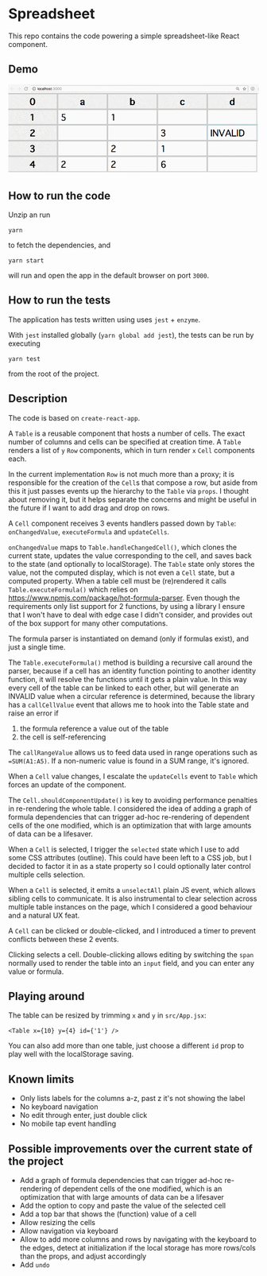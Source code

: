 # Spreadsheet

This repo contains the code powering a simple spreadsheet-like React component.

## Demo

![](DEMO.gif)

## How to run the code

Unzip an run

```
yarn
```

to fetch the dependencies, and

```
yarn start
```

will run and open the app in the default browser on port `3000`.

## How to run the tests

The application has tests written using uses `jest` + `enzyme`.

With `jest` installed globally (`yarn global add jest`),  the tests can be run by executing

```
yarn test
```

from the root of the project.

## Description

The code is based on `create-react-app`.

A `Table` is a reusable component that hosts a number of cells.
The exact number of columns and cells can be specified at creation time.
A `Table` renders a list of `y` `Row` components, which in turn render `x` `Cell` components each.

In the  current implementation `Row` is not much more than a proxy; it is responsible for the creation of the `Cell`s that compose a row, but aside from this it just passes events up the hierarchy to the `Table` via `props`. I thought about removing it, but it helps separate the concerns and might be useful in the future if I want to add drag and drop on rows.

A `Cell` component receives 3 events handlers passed down by `Table`: `onChangedValue`, `executeFormula` and `updateCells`.

`onChangedValue` maps to `Table.handleChangedCell()`, which clones the current state, updates the value corresponding to the cell, and saves back to the state (and optionally to localStorage). The `Table` state only stores the value, not the computed display, which is not even a `Cell` state, but a computed property. When a table cell must be (re)rendered it calls `Table.executeFormula()` which relies on <https://www.npmjs.com/package/hot-formula-parser>.
Even though the requirements only list support for 2 functions, by using a library I ensure that I won't have to deal with edge case I didn't consider, and provides out of the box support for many other computations.

The formula parser is instantiated on demand (only if formulas exist), and just a single time.

The `Table.executeFormula()` method is building a recursive call around the parser, because if a cell has an identity function pointing to another identity function, it will resolve the functions until it gets a plain value. In this way every cell of the table can be linked to each other, but will generate an INVALID value when a circular reference is determined, because the library has a `callCellValue` event that allows me to hook into the Table state and raise an error if
1) the formula reference a value out of the table
2) the cell is self-referencing

The `callRangeValue` allows us to feed data used in range operations such as `=SUM(A1:A5)`. If a non-numeric value is found in a SUM range, it's ignored.

When a `Cell` value changes, I escalate the `updateCells` event to `Table` which forces an update of the component.

The `Cell.shouldComponentUpdate()` is key to avoiding performance penalties in re-rendering the whole table. I considered the idea of adding a graph of formula dependencies that can trigger ad-hoc re-rendering of dependent cells of the one modified, which is an optimization that with large amounts of data can be a lifesaver.

When a `Cell` is selected, I trigger the `selected` state which I use to add some CSS attributes (outline). This could have been left to a CSS job, but I decided to factor it in as a state property so I could optionally later control multiple cells selection.

When a `Cell` is selected, it emits a `unselectAll` plain JS event, which allows sibling cells to communicate. It is also instrumental to clear selection across multiple table instances on the page, which I considered a good behaviour and a natural UX feat.

A `Cell` can be clicked or double-clicked, and I introduced a timer to prevent conflicts between these 2 events.

Clicking selects a cell.
Double-clicking allows editing by switching the `span` normally used to render the table into an `input` field, and you can enter any value or formula.

## Playing around

The table can be resized by trimming `x` and `y` in `src/App.jsx`:

```
<Table x={10} y={4} id={'1'} />
```

You can also add more than one table, just choose a different `id` prop to play well with the localStorage saving.

## Known limits

- Only lists labels for the columns a-z, past z it's not showing the label
- No keyboard navigation
- No edit through enter, just double click
- No mobile tap event handling

## Possible improvements over the current state of the project

- Add a graph of formula dependencies that can trigger ad-hoc re-rendering of dependent cells of the one modified, which is an optimization that with large amounts of data can be a lifesaver
- Add the option to copy and paste the value of the selected cell
- Add a top bar that shows the (function) value of a cell
- Allow resizing the cells
- Allow navigation via keyboard
- Allow to add more columns and rows by navigating with the keyboard to the edges, detect at initialization if the local storage has more rows/cols than the props, and adjust accordingly
- Add `undo`
